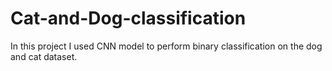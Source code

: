 # Cat-and-Dog-classification
In this project I used CNN model to perform binary classification on the dog and cat dataset.
